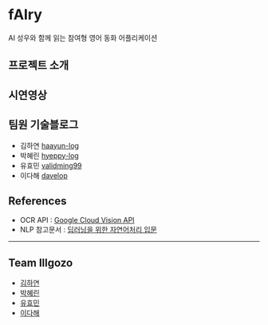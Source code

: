 # fAIry
AI 성우와 함께 읽는 참여형 영어 동화 어플리케이션

## 프로젝트 소개

## 시연영상

## 팀원 기술블로그
- 김하연 [haayun-log](https://haayun-log.tistory.com/)
- 박혜린 [hyeppy-log](https://hyeppy-log.tistory.com/)
- 유효민 [validming99](https://validming99.tistory.com/)
- 이다해 [davelop](https://davelop.tistory.com/) 

## References
- OCR API : [Google Cloud Vision API](https://cloud.google.com/vision/)
- NLP 참고문서 : [딥러닝을 위한 자연어처리 입문](https://wikidocs.net/book/2155)

* * *
## Team Illgozo
- [김하연](https://github.com/haayun)
- [박혜린](https://github.com/hyeppy226)
- [유효민](https://github.com/Hyomin6349)
- [이다해](https://github.com/dahaelee) 
